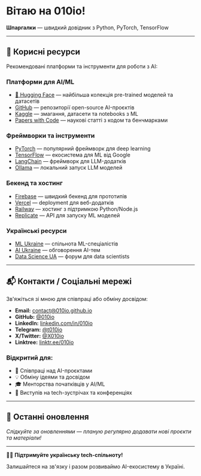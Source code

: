 # Вітаю на 010io!

**Шпаргалки** — швидкий довідник з Python, PyTorch, TensorFlow

---

## 🔗 Корисні ресурси

Рекомендовані платформи та інструменти для роботи з AI:

### Платформи для AI/ML

- [🤗 Hugging Face](https://huggingface.co/) — найбільша колекція pre-trained моделей та датасетів
- [GitHub](https://github.com/) — репозиторії open-source AI-проєктів
- [Kaggle](https://www.kaggle.com/) — змагання, датасети та notebooks з ML
- [Papers with Code](https://paperswithcode.com/) — наукові статті з кодом та бенчмарками

### Фреймворки та інструменти

- [PyTorch](https://pytorch.org/) — популярний фреймворк для deep learning
- [TensorFlow](https://www.tensorflow.org/) — екосистема для ML від Google
- [LangChain](https://www.langchain.com/) — фреймворк для LLM-додатків
- [Ollama](https://ollama.com/) — локальний запуск LLM моделей

### Бекенд та хостинг

- [Firebase](https://firebase.google.com/) — швидкий бекенд для прототипів
- [Vercel](https://vercel.com/) — deployment для веб-додатків
- [Railway](https://railway.app/) — хостинг з підтримкою Python/Node.js
- [Replicate](https://replicate.com/) — API для запуску ML моделей

### Українські ресурси

- [ML Ukraine](https://www.facebook.com/groups/machinelearningukraine/) — спільнота ML-спеціалістів
- [AI Ukraine](https://www.facebook.com/groups/aiukraine/) — обговорення AI-тем
- [Data Science UA](https://dou.ua/forums/topic/datascience/) — форум для data scientists

---

## 📬 Контакти / Соціальні мережі

Зв'яжіться зі мною для співпраці або обміну досвідом:

- **Email:** [contact@010io.github.io](mailto:contact@010io.github.io)
- **GitHub:** [@010io](https://github.com/010io)
- **LinkedIn:** [linkedin.com/in/010io](https://linkedin.com/in/010io)
- **Telegram:** [@t010io](https://t.me/t010io)
- **X/Twitter:** [@X010io](https://x.com/X010io)
- **Linktree:** [linktr.ee/010io](https://linktr.ee/010io)

### Відкритий для:

- 🤝 Співпраці над AI-проєктами
- 💡 Обміну ідеями та досвідом
- 🎓 Менторства початківців у AI/ML
- 📢 Виступів на tech-зустрічах та конференціях

---

## 🚀 Останні оновлення

*Слідкуйте за оновленнями — планую регулярно додавати нові проєкти та матеріали!*

---

💙💛 **Підтримуйте українську tech-спільноту!**

Залишайтеся на зв'язку і разом розвиваймо AI-екосистему в Україні.

